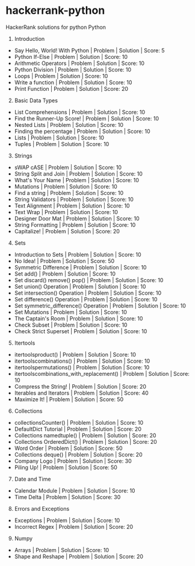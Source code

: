 # hackerrank-python

HackerRank solutions for python
Python
1. Introduction
- Say Hello, World! With Python | Problem | Solution | Score: 5
- Python If-Else | Problem | Solution | Score: 10
- Arithmetic Operators | Problem | Solution | Score: 10
- Python Division | Problem | Solution | Score: 10
- Loops | Problem | Solution | Score: 10
- Write a function | Problem | Solution | Score: 10
- Print Function | Problem | Solution | Score: 20
2. Basic Data Types
- List Comprehensions | Problem | Solution | Score: 10
- Find the Runner-Up Score! | Problem | Solution | Score: 10
- Nested Lists | Problem | Solution | Score: 10
- Finding the percentage | Problem | Solution | Score: 10
- Lists | Problem | Solution | Score: 10
- Tuples | Problem | Solution | Score: 10
3. Strings
- sWAP cASE | Problem | Solution | Score: 10
- String Split and Join | Problem | Solution | Score: 10
- What's Your Name | Problem | Solution | Score: 10
- Mutations | Problem | Solution | Score: 10
- Find a string | Problem | Solution | Score: 10
- String Validators | Problem | Solution | Score: 10
- Text Alignment | Problem | Solution | Score: 10
- Text Wrap | Problem | Solution | Score: 10
- Designer Door Mat | Problem | Solution | Score: 10
- String Formatting | Problem | Solution | Score: 10
- Capitalize! | Problem | Solution | Score: 20
4. Sets
- Introduction to Sets | Problem | Solution | Score: 10
- No Idea! | Problem | Solution | Score: 50
- Symmetric Difference | Problem | Solution | Score: 10
- Set add() | Problem | Solution | Score: 10
- Set discard() remove() pop() | Problem | Solution | Score: 10
- Set union() Operation | Problem | Solution | Score: 10
- Set intersection() Operation | Problem | Solution | Score: 10
- Set difference() Operation | Problem | Solution | Score: 10
- Set symmetric_difference() Operation | Problem | Solution | Score: 10
- Set Mutations | Problem | Solution | Score: 10
- The Captain's Room | Problem | Solution | Score: 10
- Check Subset | Problem | Solution | Score: 10
- Check Strict Superset | Problem | Solution | Score: 10
5. Itertools
- itertoolsproduct() | Problem | Solution | Score: 10
- itertoolscombinations() | Problem | Solution | Score: 10
- itertoolspermutations() | Problem | Solution | Score: 10
- itertoolscombinations_with_replacement() | Problem | Solution | Score: 10
- Compress the String! | Problem | Solution | Score: 20
- Iterables and Iterators | Problem | Solution | Score: 40
- Maximize It! | Problem | Solution | Score: 50
6. Collections
- collectionsCounter() | Problem | Solution | Score: 10
- DefaultDict Tutorial | Problem | Solution | Score: 20
- Collections namedtuple() | Problem | Solution | Score: 20
- Collections OrderedDict() | Problem | Solution | Score: 20
- Word Order | Problem | Solution | Score: 50
- Collections deque() | Problem | Solution | Score: 20
- Company Logo | Problem | Solution | Score: 30
- Piling Up! | Problem | Solution | Score: 50
7. Date and Time
- Calendar Module | Problem | Solution | Score: 10
- Time Delta | Problem | Solution | Score: 30
8. Errors and Exceptions
- Exceptions | Problem | Solution | Score: 10
- Incorrect Regex | Problem | Solution | Score: 20
9. Numpy
- Arrays | Problem | Solution | Score: 10
- Shape and Reshape | Problem | Solution | Score: 20
